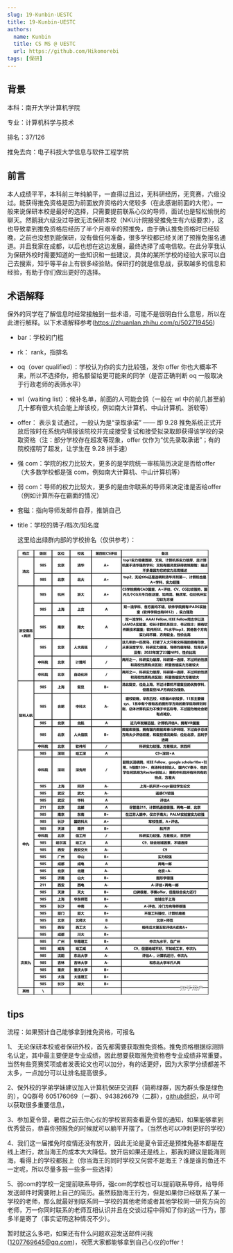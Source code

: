 ```yaml
---
slug: 19-Kunbin-UESTC
title: 19-Kunbin-UESTC
authors:
  name: Kunbin
  title: CS MS @ UESTC
  url: https://github.com/Hikomorebi
tags: [保研]
---
```


## 背景

本科：南开大学计算机学院

专业：计算机科学与技术

排名：37/126

推免去向：电子科技大学信息与软件工程学院



## 前言

本人成绩平平，本科前三年纯躺平，一直得过且过，无科研经历，无竞赛，六级没过。能获得推免资格是因为前面放弃资格的大佬较多（在此感谢前面的大佬）。一般来说保研本校是最好的选择，只需要提前联系心仪的导师，面试也是轻松愉悦的聊天。然鹅我六级没过导致无法保研本校（NKU计院接受推免生有六级要求），这也导致拿到推免资格后经历了半个月艰辛的预推免，由于确认推免资格时已经较晚，之前也没想到能保研，没有做任何准备，很多学校都已经关闭了预推免报名通道。并且我家在成都，以后也想在这边发展，最终选择了成电信软。在此分享我认为保研外校时需要知道的一些知识和一些建议，具体的某所学校的经验大家可以自己去搜索，知乎等平台上有很多经验贴。保研打的就是信息战，获取越多的信息和经验，有助于你们做出更好的选择。



## 术语解释

保外的同学在了解信息时经常接触到一些术语，可能不是很明白什么意思，所以在此进行解释。以下术语解释参考(https://zhuanlan.zhihu.com/p/502719456)

- bar：学校的门槛

- rk： rank，指排名

- oq（over qualified）：学校认为你的实力比较强，发你 offer 你也大概率不来，所以不选择你，把名额留给更可能来的同学（是否正确判断 oq 一般取决于行政老师的表筛水平）

- wl（waiting list）：候补名单，前面的人可能会鸽（一般在 wl 中的前几甚至前几十都有很大机会能上岸该校，例如南大计算机、中山计算机、浙软等）

- offer： 表示复试通过，一般认为是“录取承诺” —— 即 9.28 推免系统正式开放后按时在系统内填报该院校并完成接受复试和接受拟录取即获得该学校的录取资格（注：部分学校存在超发等现象，offer 仅作为“优先录取承诺”；有的院校摆明了超发，让学生在 9.28 拼手速）

- 强 com：学院的权力比较大，更多的是学院统一审核简历决定是否给offer（大多数学校都是强 com，例如南大计算机、中山计算机等）

- 弱 com：导师的权力比较大，更多的是由你联系的导师来决定谁是否给offer（例如计算所存在霸面的情况）

- 套磁：指向导师发邮件自荐，推销自己

- title：学校的牌子/档次/知名度

  这里给出绿群内部的学校排名（仅供参考）：

  ![](../files/cs-rank.jpg)



## tips

流程：如果预计自己能够拿到推免资格，可报名

1、 无论保研本校或者保研外校，首先都需要获取推免资格。推免资格根据综测排名认定，其中最主要便是专业成绩，因此想要获取推免资格卷专业成绩非常重要。当然有些竞赛奖项或者发表论文也可以加分，有的话更好，因为大家学分绩都差不太多，一点加分可以让排名提高很多。

2、保外校的学弟学妹建议加入计算机保研交流群（简称绿群，因为群头像是绿色的），QQ群号 605176069（一群）、943826679（二群），[github组织](https://github.com/CS-BAOYAN)，从中可以获取很多重要信息，

3、参加夏令营，暑假之前去你心仪的学校官网查看夏令营的通知，如果能够拿到优秀营员，恭喜你预推免的时候就可以躺平开摆了。（当然也可以冲刺更好的学校）

4、我们这一届推免时疫情还没有放开，因此无论是夏令营还是预推免基本都是在线上进行，故当海王的成本大大降低。放开后如果还是线上，那我的建议是能海则海，看得上的学校都报上（你当海王的同时学校又何尝不是海王？谁是谁的鱼还不一定呢，所以尽量多报一些多一些选择）

5、弱com的学校一定提前联系导师，强com的学校也可以提前联系导师，给导师发送邮件时需要附上自己的简历。虽然鼓励海王行为，但是如果你已经联系了某一学校的老师，那么就最好别联系同一学校的其他老师或者其他学校同一研究方向的老师，万一你同时联系的老师互相认识并且在交谈过程中得知了你的这一行为，那多半是寄了（事实证明这种情况不少）。


暂时就这么多吧，如果还有什么问题欢迎发送邮件问我(1207769645@qq.com)，祝愿大家都能够拿到自己心仪的offer！


